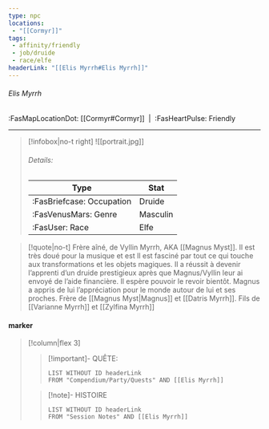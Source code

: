 ```yaml
---
type: npc
locations:
 - "[[Cormyr]]"
tags:
 - affinity/friendly
 - job/druide
 - race/elfe
headerLink: "[[Elis Myrrh#Elis Myrrh]]"
---
```

###### Elis Myrrh
<span class="sub2">:FasMapLocationDot: [[Cormyr#Cormyr]]&nbsp;&nbsp;|&nbsp;&nbsp;:FasHeartPulse: Friendly </span>
___

> [!infobox|no-t right]
> ![[portrait.jpg]]
> ###### Details:
> | Type | Stat |
> | ---- | ---- |
> | :FasBriefcase: Occupation |  Druide |
> | :FasVenusMars: Genre | Masculin |
> | :FasUser: Race | Elfe |
<span class="clearfix"></span>

> [!quote|no-t]
>Frère aîné, de Vyllin Myrrh, AKA [[Magnus Myst]]. Il est très doué pour la musique et est Il est fasciné par tout ce qui touche aux transformations et les objets magiques. Il a réussit à devenir l’apprenti d’un druide prestigieux après que Magnus/Vyllin leur ai envoyé de l’aide financière. Il espère pouvoir le revoir bientôt. Magnus a appris de lui l’appréciation pour le monde autour de lui et ses proches.
>Frère de [[Magnus Myst|Magnus]] et [[Datris Myrrh]]. Fils de [[Varianne Myrrh]] et [[Zylfina Myrrh]]
#### marker
> [!column|flex 3]
>> [!important]- QUÊTE:
>>```dataview
>>LIST WITHOUT ID headerLink
>>FROM "Compendium/Party/Quests" AND [[Elis Myrrh]]
>
>>[!note]- HISTOIRE
>>```dataview
>>LIST WITHOUT ID headerLink
>>FROM "Session Notes" AND [[Elis Myrrh]]
